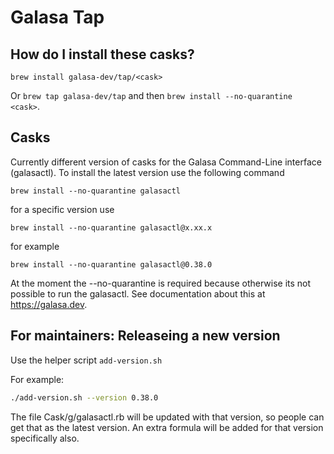 # Galasa Tap

## How do I install these casks?

`brew install galasa-dev/tap/<cask>`

Or `brew tap galasa-dev/tap` and then `brew install --no-quarantine <cask>`.

## Casks
Currently different version of casks for the Galasa Command-Line interface (galasactl).  To install the latest version use the following command

```
brew install --no-quarantine galasactl
```

for a specific version use

```
brew install --no-quarantine galasactl@x.xx.x
```
for example
```
brew install --no-quarantine galasactl@0.38.0
```

At the moment the --no-quarantine is required because otherwise its not possible to run the galasactl. See documentation about this at 
https://galasa.dev.

## For maintainers: Releaseing a new version
Use the helper script `add-version.sh`

For example:
```bash
./add-version.sh --version 0.38.0
```

The file Cask/g/galasactl.rb will be updated with that version, so people can get that as the latest version.
An extra formula will be added for that version specifically also. 
